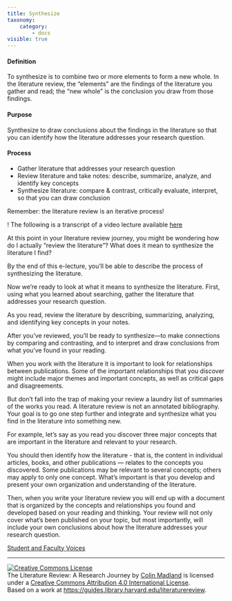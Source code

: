 ```yaml
---
title: Synthesize
taxonomy:
    category:
        - docs
visible: true
---
```


#### Definition

To synthesize is to combine two or more elements to form a new whole. In the literature review, the “elements” are the findings of the literature you gather and read; the “new whole” is the conclusion you draw from those findings.

#### Purpose

Synthesize to draw conclusions about the findings in the literature so that you can identify how the literature addresses your research question.

#### Process

-  Gather literature that addresses your research question
-  Review literature and take notes: describe, summarize, analyze, and identify key concepts
-  Synthesize literature: compare & contrast, critically evaluate, interpret, so that you can draw conclusion

Remember: the literature review is an iterative process!

! The following is a transcript of a video lecture available [here](http://gseacademic.harvard.edu/~instruct/gutman_library/litreview/synthesize/player.html)

At this point in your literature review journey, you might be wondering how do I actually “review the literature”? What does it mean to synthesize the literature I find?

By the end of this e-lecture, you’ll be able to describe the process of synthesizing the literature.

Now we’re ready to look at what it means to synthesize the literature.
First, using what you learned about searching, gather the literature that addresses your research question.

As you read, review the literature by describing, summarizing, analyzing, and identifying key concepts in your notes.

After you’ve reviewed, you’ll be ready to synthesize—to make connections by comparing and contrasting, and to interpret and draw conclusions from what you’ve found in your reading.

When you work with the literature it is important to look for relationships between publications. Some of the important relationships that you discover might include major themes and important concepts, as well as critical gaps and disagreements.

But don’t fall into the trap of making your review a laundry list of summaries of the works you read. A literature review is not an annotated bibliography. Your goal is to go one step further and integrate and synthesize what you find in the literature into something new.

For example, let’s say as you read you discover three major concepts that are important in the literature and relevant to your research.

You should then identify how the literature - that is, the content in individual articles, books, and other publications — relates to the concepts you discovered. Some publications may be relevant to several concepts; others may apply to only one concept. What’s important is that you develop and present your own organization and understanding of the literature.

Then, when you write your literature review you will end up with a document that is organized by the concepts and relationships you found and developed based on your reading and thinking. Your review will not only cover what’s been published on your topic, but most importantly, will include your own conclusions about how the literature addresses your research question.

[Student and Faculty Voices](https://guides.library.harvard.edu/c.php?g=310271&p=2071511#s-lg-box-6323792)

---

<a rel="license" href="http://creativecommons.org/licenses/by/4.0/"><img alt="Creative Commons License" style="border-width:0" src="https://i.creativecommons.org/l/by/4.0/88x31.png" /></a><br /><span xmlns:dct="http://purl.org/dc/terms/" property="dct:title">The Literature Review: A Research Journey</span> by <a xmlns:cc="http://creativecommons.org/ns#" href="https://lit.madland.ca/home/how-to-lit-review" property="cc:attributionName" rel="cc:attributionURL">Colin Madland</a> is licensed under a <a rel="license" href="http://creativecommons.org/licenses/by/4.0/">Creative Commons Attribution 4.0 International License</a>.<br />Based on a work at <a xmlns:dct="http://purl.org/dc/terms/" href="https://guides.library.harvard.edu/literaturereview" rel="dct:source">https://guides.library.harvard.edu/literaturereview</a>.
